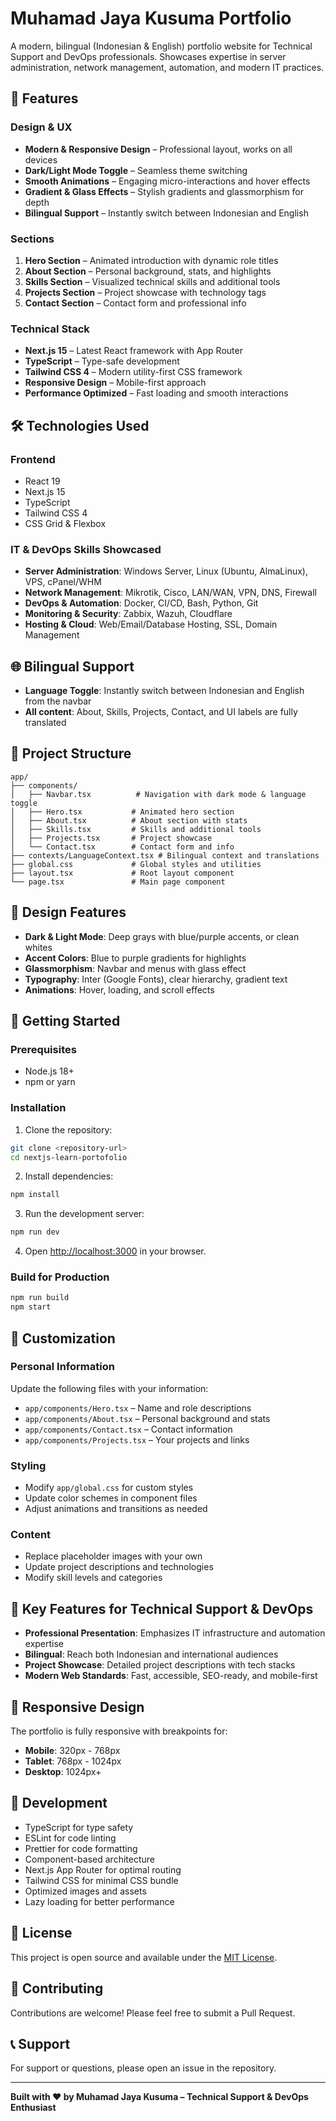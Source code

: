 # Muhamad Jaya Kusuma Portfolio

A modern, bilingual (Indonesian & English) portfolio website for Technical Support and DevOps professionals. Showcases expertise in server administration, network management, automation, and modern IT practices.

## 🚀 Features

### Design & UX
- **Modern & Responsive Design** – Professional layout, works on all devices
- **Dark/Light Mode Toggle** – Seamless theme switching
- **Smooth Animations** – Engaging micro-interactions and hover effects
- **Gradient & Glass Effects** – Stylish gradients and glassmorphism for depth
- **Bilingual Support** – Instantly switch between Indonesian and English

### Sections
1. **Hero Section** – Animated introduction with dynamic role titles
2. **About Section** – Personal background, stats, and highlights
3. **Skills Section** – Visualized technical skills and additional tools
4. **Projects Section** – Project showcase with technology tags
5. **Contact Section** – Contact form and professional info

### Technical Stack
- **Next.js 15** – Latest React framework with App Router
- **TypeScript** – Type-safe development
- **Tailwind CSS 4** – Modern utility-first CSS framework
- **Responsive Design** – Mobile-first approach
- **Performance Optimized** – Fast loading and smooth interactions

## 🛠️ Technologies Used

### Frontend
- React 19
- Next.js 15
- TypeScript
- Tailwind CSS 4
- CSS Grid & Flexbox

### IT & DevOps Skills Showcased
- **Server Administration**: Windows Server, Linux (Ubuntu, AlmaLinux), VPS, cPanel/WHM
- **Network Management**: Mikrotik, Cisco, LAN/WAN, VPN, DNS, Firewall
- **DevOps & Automation**: Docker, CI/CD, Bash, Python, Git
- **Monitoring & Security**: Zabbix, Wazuh, Cloudflare
- **Hosting & Cloud**: Web/Email/Database Hosting, SSL, Domain Management

## 🌐 Bilingual Support
- **Language Toggle**: Instantly switch between Indonesian and English from the navbar
- **All content**: About, Skills, Projects, Contact, and UI labels are fully translated

## 📁 Project Structure

```
app/
├── components/
│   ├── Navbar.tsx          # Navigation with dark mode & language toggle
│   ├── Hero.tsx           # Animated hero section
│   ├── About.tsx          # About section with stats
│   ├── Skills.tsx         # Skills and additional tools
│   ├── Projects.tsx       # Project showcase
│   └── Contact.tsx        # Contact form and info
├── contexts/LanguageContext.tsx # Bilingual context and translations
├── global.css             # Global styles and utilities
├── layout.tsx             # Root layout component
└── page.tsx               # Main page component
```

## 🎨 Design Features

- **Dark & Light Mode**: Deep grays with blue/purple accents, or clean whites
- **Accent Colors**: Blue to purple gradients for highlights
- **Glassmorphism**: Navbar and menus with glass effect
- **Typography**: Inter (Google Fonts), clear hierarchy, gradient text
- **Animations**: Hover, loading, and scroll effects

## 🚀 Getting Started

### Prerequisites
- Node.js 18+
- npm or yarn

### Installation

1. Clone the repository:
```bash
git clone <repository-url>
cd nextjs-learn-portofolio
```
2. Install dependencies:
```bash
npm install
```
3. Run the development server:
```bash
npm run dev
```
4. Open [http://localhost:3000](http://localhost:3000) in your browser.

### Build for Production
```bash
npm run build
npm start
```

## 📝 Customization

### Personal Information
Update the following files with your information:
- `app/components/Hero.tsx` – Name and role descriptions
- `app/components/About.tsx` – Personal background and stats
- `app/components/Contact.tsx` – Contact information
- `app/components/Projects.tsx` – Your projects and links

### Styling
- Modify `app/global.css` for custom styles
- Update color schemes in component files
- Adjust animations and transitions as needed

### Content
- Replace placeholder images with your own
- Update project descriptions and technologies
- Modify skill levels and categories

## 🎯 Key Features for Technical Support & DevOps

- **Professional Presentation**: Emphasizes IT infrastructure and automation expertise
- **Bilingual**: Reach both Indonesian and international audiences
- **Project Showcase**: Detailed project descriptions with tech stacks
- **Modern Web Standards**: Fast, accessible, SEO-ready, and mobile-first

## 📱 Responsive Design

The portfolio is fully responsive with breakpoints for:
- **Mobile**: 320px - 768px
- **Tablet**: 768px - 1024px
- **Desktop**: 1024px+

## 🔧 Development

- TypeScript for type safety
- ESLint for code linting
- Prettier for code formatting
- Component-based architecture
- Next.js App Router for optimal routing
- Tailwind CSS for minimal CSS bundle
- Optimized images and assets
- Lazy loading for better performance

## 📄 License

This project is open source and available under the [MIT License](LICENSE).

## 🤝 Contributing

Contributions are welcome! Please feel free to submit a Pull Request.

## 📞 Support

For support or questions, please open an issue in the repository.

---

**Built with ❤️ by Muhamad Jaya Kusuma – Technical Support & DevOps Enthusiast**
